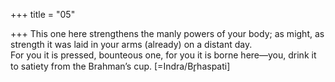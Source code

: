 +++
title = "05"

+++
This one here strengthens the manly powers of your body; as might, as  strength it was laid in your arms (already) on a distant day.  
For you it is pressed, bounteous one, for you it is borne here—you, drink  it to satiety from the Brahman’s cup. [=Indra/Br̥haspati]  
